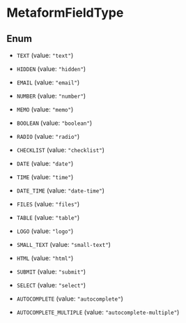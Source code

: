 
# MetaformFieldType

## Enum


* `TEXT` (value: `"text"`)

* `HIDDEN` (value: `"hidden"`)

* `EMAIL` (value: `"email"`)

* `NUMBER` (value: `"number"`)

* `MEMO` (value: `"memo"`)

* `BOOLEAN` (value: `"boolean"`)

* `RADIO` (value: `"radio"`)

* `CHECKLIST` (value: `"checklist"`)

* `DATE` (value: `"date"`)

* `TIME` (value: `"time"`)

* `DATE_TIME` (value: `"date-time"`)

* `FILES` (value: `"files"`)

* `TABLE` (value: `"table"`)

* `LOGO` (value: `"logo"`)

* `SMALL_TEXT` (value: `"small-text"`)

* `HTML` (value: `"html"`)

* `SUBMIT` (value: `"submit"`)

* `SELECT` (value: `"select"`)

* `AUTOCOMPLETE` (value: `"autocomplete"`)

* `AUTOCOMPLETE_MULTIPLE` (value: `"autocomplete-multiple"`)



